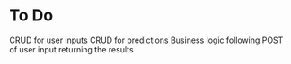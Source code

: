 # To Do

CRUD for user inputs
CRUD for predictions
Business logic following POST of user input returning the results
